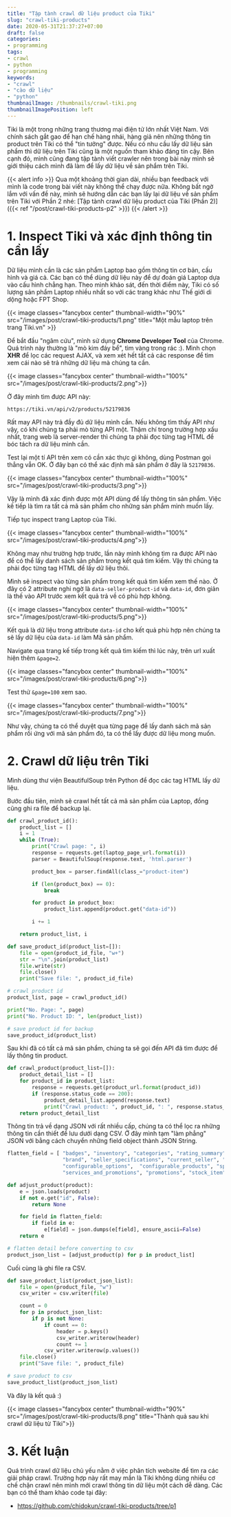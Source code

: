 ```yaml
---
title: "Tập tành crawl dữ liệu product của Tiki"
slug: "crawl-tiki-products"
date: 2020-05-31T21:37:27+07:00
draft: false
categories:
- programming
tags:
- crawl
- python
- programming
keywords:
- "crawl"
- "cào dữ liệu"
- "python"
thumbnailImage: /thumbnails/crawl-tiki.png
thumbnailImagePosition: left
---
```


Tiki là một trong những trang thương mại điện tử lớn nhất Việt Nam. Với chính sách gắt gao để hạn chế hàng nhái, hàng giả nên những thông tin product trên Tiki có thể "tin tưởng" được. Nếu có nhu cầu lấy dữ liệu sản phẩm thì dữ liệu trên Tiki cũng là một nguồn tham khảo đáng tin cậy. Bên cạnh đó, mình cũng đang tập tành viết crawler nên trong bài này mình sẽ giới thiệu cách mình đã làm để lấy dữ liệu về sản phẩm trên Tiki.



{{< alert info >}}
Qua một khoảng thời gian dài, nhiều bạn feedback với mình là code trong bài viết này không thể chạy được nữa. Không bất ngờ lắm với vấn đề này, mình sẽ hướng dẫn các bạn lấy lại dữ liệu về sản phẩm trên Tiki với Phần 2 nhé: [Tập tành crawl dữ liệu product của Tiki (Phần 2)]({{< ref "/post/crawl-tiki-products-p2" >}})
{{< /alert >}}

<!--more-->

<!--toc-->

# 1. Inspect Tiki và xác định thông tin cần lấy

Dữ liệu mình cần là các sản phẩm Laptop bao gồm thông tin cơ bản, cấu hình và giá cả. Các bạn có thể dùng dữ liệu này để dự đoán giá Laptop dựa vào cấu hình chẳng hạn. Theo mình khảo sát, đến thời điểm này, Tiki có số lượng sản phẩm Laptop nhiều nhất so với các trang khác như Thế giới di dộng hoặc FPT Shop.



{{< image classes="fancybox center" thumbnail-width="90%" src="/images/post/crawl-tiki-products/1.png" title="Một mẫu laptop trên trang Tiki.vn" >}}

Để bắt đầu "ngâm cứu", mình sử dụng **Chrome Developer Tool** của Chrome. Quá trình này thường là "mò kim đáy bể", tìm vàng trong rác :). Mình chọn **XHR** để lọc các request AJAX, và xem xét hết tất cả các response để tìm xem cái nào sẽ trả những dữ liệu mà chúng ta cần.

{{< image classes="fancybox center" thumbnail-width="100%" src="/images/post/crawl-tiki-products/2.png">}}

Ở đây mình tìm được API này:

```text
https://tiki.vn/api/v2/products/52179836
```

Rất may API này trả đầy đủ dữ liệu mình cần. Nếu không tìm thấy API như vậy, có khi chúng ta phải mò từng API một. Thậm chí trong trường hợp xấu nhất, trang web là server-render thì chúng ta phải đọc từng tag HTML để bóc tách ra dữ liệu mình cần.

Test lại một tí API trên xem có cần xác thực gì không, dùng Postman gọi thẳng vẫn OK. Ở đây bạn có thể xác định mã sản phẩm ở đây là `52179836`.

{{< image classes="fancybox center" thumbnail-width="100%" src="/images/post/crawl-tiki-products/3.png">}}


Vậy là mình đã xác định được một API dùng để lấy thông tin sản phẩm. Việc kế tiếp là tìm ra tất cả mã sản phẩm cho những sản phẩm mình muốn lấy.

Tiếp tục inspect trang Laptop của Tiki.

{{< image classes="fancybox center" thumbnail-width="100%" src="/images/post/crawl-tiki-products/4.png">}}

Không may như trường hợp trước, lần này mình không tìm ra được API nào để có thể lấy danh sách sản phẩm trong kết quả tìm kiếm. Vậy thì chúng ta phải đọc từng tag HTML để lấy dữ liệu thôi.

Mình sẽ inspect vào từng sản phẩm trong kết quả tìm kiếm xem thế nào. Ở đây có 2 attribute nghi ngờ là `data-seller-product-id` và `data-id`, đơn giản là thế vào API trước xem kết quả trả về có phù hợp không.

{{< image classes="fancybox center" thumbnail-width="100%" src="/images/post/crawl-tiki-products/5.png">}}

Kết quả là dữ liệu trong attribute `data-id` cho kết quả phù hợp nên chúng ta sẽ lấy dữ liệu của `data-id` làm Mã sản phẩm.

Navigate qua trang kế tiếp trong kết quả tìm kiếm thì lúc này, trên url xuất hiện thêm `&page=2`. 

{{< image classes="fancybox center" thumbnail-width="100%" src="/images/post/crawl-tiki-products/6.png">}}

Test thử `&page=100` xem sao.

{{< image classes="fancybox center" thumbnail-width="100%" src="/images/post/crawl-tiki-products/7.png">}}

Như vậy, chúng ta có thể duyệt qua từng page để lấy danh sách mã sản phẩm rồi ứng với mã sản phẩm đó, ta có thể lấy được dữ liệu mong muốn.

# 2. Crawl dữ liệu trên Tiki

Mình dùng thư viện BeautifulSoup trên Python để đọc các tag HTML lấy dữ liệu.

Bước đầu tiên, mình sẽ crawl hết tất cả mã sản phẩm của Laptop, đồng cũng ghi ra file để backup lại.

```python
def crawl_product_id():
    product_list = []
    i = 1
    while (True):
        print("Crawl page: ", i)
        response = requests.get(laptop_page_url.format(i))
        parser = BeautifulSoup(response.text, 'html.parser')

        product_box = parser.findAll(class_="product-item")

        if (len(product_box) == 0):
            break

        for product in product_box:
            product_list.append(product.get("data-id"))

        i += 1

    return product_list, i

def save_product_id(product_list=[]):
    file = open(product_id_file, "w+")
    str = "\n".join(product_list)
    file.write(str)
    file.close()
    print("Save file: ", product_id_file)

# crawl product id
product_list, page = crawl_product_id()

print("No. Page: ", page)
print("No. Product ID: ", len(product_list))

# save product id for backup
save_product_id(product_list)
```

Sau khi đã có tất cả mã sản phẩm, chúng ta sẽ gọi đến API đã tìm được để lấy thông tin product.

```python
def crawl_product(product_list=[]):
    product_detail_list = []
    for product_id in product_list:
        response = requests.get(product_url.format(product_id))
        if (response.status_code == 200):
            product_detail_list.append(response.text)
            print("Crawl product: ", product_id, ": ", response.status_code)
    return product_detail_list

```

Thông tin trả về dạng JSON với rất nhiều cấp, chúng ta có thể lọc ra những thông tin cần thiết để lưu dưới dạng CSV. Ở đây mình tạm "làm phẳng" JSON với bằng cách chuyển những field object thành JSON String.

```python
flatten_field = [ "badges", "inventory", "categories", "rating_summary", 
                  "brand", "seller_specifications", "current_seller", "other_sellers", 
                  "configurable_options",  "configurable_products", "specifications", "product_links",
                  "services_and_promotions", "promotions", "stock_item", "installment_info" ]

def adjust_product(product):
    e = json.loads(product)
    if not e.get("id", False):
        return None

    for field in flatten_field:
        if field in e:
            e[field] = json.dumps(e[field], ensure_ascii=False)
    return e

# flatten detail before converting to csv
product_json_list = [adjust_product(p) for p in product_list]
```

Cuối cùng là ghi file ra CSV.

```python
def save_product_list(product_json_list):
    file = open(product_file, "w")
    csv_writer = csv.writer(file)

    count = 0
    for p in product_json_list:
        if p is not None:
            if count == 0:
                header = p.keys() 
                csv_writer.writerow(header) 
                count += 1
            csv_writer.writerow(p.values())
    file.close()
    print("Save file: ", product_file)

# save product to csv
save_product_list(product_json_list)
```

Và đây là kết quả :)

{{< image classes="fancybox center" thumbnail-width="90%" src="/images/post/crawl-tiki-products/8.png" title="Thành quả sau khi crawl dữ liệu từ Tiki">}}

# 3. Kết luận

Quá trình crawl dữ liệu chủ yếu nằm ở việc phân tích website để tìm ra các giải pháp crawl. Trường hợp này rất may mắn là Tiki không dùng nhiều cơ chế chặn crawl nên mình mới crawl thông tin dữ liệu một cách dễ dàng. Các bạn có thể tham khảo code tại đây:

- https://github.com/chidokun/crawl-tiki-products/tree/p1